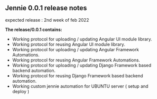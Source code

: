 ## Jennie 0.0.1 release notes
expected release : 2nd week of feb 2022

**The release/0.0.1 contains:**
 
- Working protocol for uploading / updating Angular UI module library.
- Working protocol for reusing Angular UI module library.
- Working protocol for uploading / updating Angular Framework Automations.
- Working protocol for reusing Angular Framework Automations. 
- Working protocol for uploading / updating Django Framework based backend automation.
- Working protocol for reusing Django Framework based backend automation.
- Working custom jennie automation for UBUNTU server ( setup and deploy ) 

